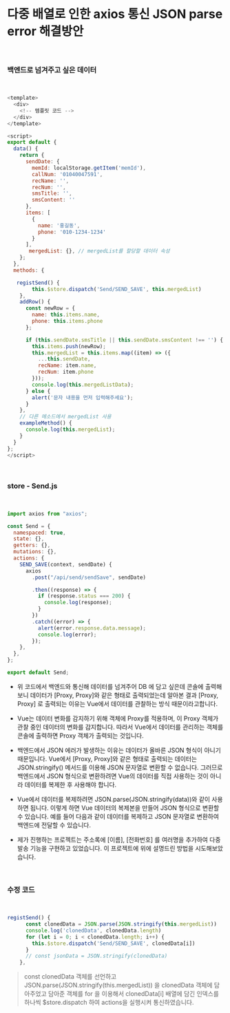 # 다중 배열로 인한 axios 통신 JSON parse error 해결방안

</br>

### 백엔드로 넘겨주고 싶은 데이터

</br>

```javascript
<template>
  <div>
    <!-- 템플릿 코드 -->
  </div>
</template>

<script>
export default {
  data() {
    return {
      sendDate: {
        memId: localStorage.getItem('memId'),
        callNum: '01040047591',
        recName: '',
        recNum: '',
        smsTitle: '',
        smsContent: ''
      },
      items: [
        {
          name: '홍길동',
          phone: '010-1234-1234'
        }
      ],
       mergedList: {}, // mergedList를 할당할 데이터 속성
    };
  },
  methods: {

   registSend() {
        this.$store.dispatch('Send/SEND_SAVE', this.mergedList)
    },
    addRow() {
      const newRow = {
        name: this.items.name,
        phone: this.items.phone
      };

      if (this.sendDate.smsTitle || this.sendDate.smsContent !== '') {
        this.items.push(newRow);
        this.mergedList = this.items.map((item) => ({
          ...this.sendDate,
          recName: item.name,
          recNum: item.phone
        }));
        console.log(this.mergedListData);
      } else {
        alert('문자 내용을 먼저 입력해주세요');
      }
    },
    // 다른 메소드에서 mergedList 사용
    exampleMethod() {
      console.log(this.mergedList);
    }
  }
};
</script>
```

</br>

### store - Send.js

</br>

```javascript
import axios from "axios";

const Send = {
  namespaced: true,
  state: {},
  getters: {},
  mutations: {},
  actions: {
    SEND_SAVE(context, sendDate) {
      axios
        .post("/api/send/sendSave", sendDate)

        .then((response) => {
          if (response.status === 200) {
            console.log(response);
          }
        })
        .catch((error) => {
          alert(error.response.data.message);
          console.log(error);
        });
    },
  },
};

export default Send;
```

- 위 코드에서 백엔드와 통신해 데이터를 넘겨주어 DB 에 담고 싶은데 콘솔에 출력해보니 데이터가 [Proxy, Proxy]와 같은 형태로 출력되었는데 알아본 결과 [Proxy, Proxy] 로 출력되는 이유는 Vue에서 데이터를 관찰하는 방식 때문이라고합니다.

- Vue는 데이터 변화를 감지하기 위해 객체에 Proxy를 적용하며, 이 Proxy 객체가 관찰 중인 데이터의 변화를 감지합니다. 따라서 Vue에서 데이터를 관리하는 객체를 콘솔에 출력하면 Proxy 객체가 출력되는 것입니다.

- 백엔드에서 JSON 에러가 발생하는 이유는 데이터가 올바른 JSON 형식이 아니기 때문입니다. Vue에서 [Proxy, Proxy]와 같은 형태로 출력되는 데이터는 JSON.stringify() 메서드를 이용해 JSON 문자열로 변환할 수 없습니다. 그러므로 백엔드에서 JSON 형식으로 변환하려면 Vue의 데이터를 직접 사용하는 것이 아니라 데이터를 복제한 후 사용해야 합니다.

- Vue에서 데이터를 복제하려면 JSON.parse(JSON.stringify(data))와 같이 사용하면 됩니다. 이렇게 하면 Vue 데이터의 복제본을 만들어 JSON 형식으로 변환할 수 있습니다. 예를 들어 다음과 같이 데이터를 복제하고 JSON 문자열로 변환하여 백엔드에 전달할 수 있습니다.

- 제가 진행하는 프로젝트는 주소록에 [이름], [전화번호] 를 여러명을 추가하여 다중 발송 기능을 구현하고 있었습니다. 이 프로젝트에 위에 설명드린 방법을 시도해보았습니다.

</br>

### 수정 코드

</br>

```javascript
registSend() {
      const clonedData = JSON.parse(JSON.stringify(this.mergedList))
      console.log('clonedData', clonedData.length)
      for (let i = 0; i < clonedData.length; i++) {
        this.$store.dispatch('Send/SEND_SAVE', clonedData[i])
      }
      // const jsonData = JSON.stringify(clonedData)
    },
```

> const clonedData 객체를 선언하고 JSON.parse(JSON.stringify(this.mergedList)) 을 clonedData 객체에 담아주었고 담아준 객체를 for 을 이용해서 clonedData[i] 배열에 담긴 인덱스를 하나씩 $store.dispatch 하여 actions을 실행시켜 통신하였습니다.
